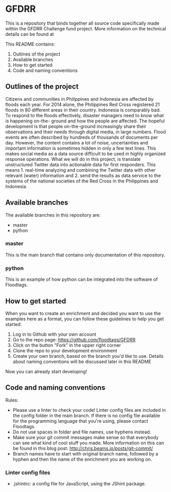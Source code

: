 # GFDRR

This is a repository that binds together all source code specifically made
within the GFDRR Challenge fund project. More information on the technical
details can be found at

This README contains:

1. Outlines of the project
2. Available branches
3. How to get started
4. Code and naming conventions


## Outlines of the project
Citizens and communities in Philippines and Indonesia are affected by floods
each year. For 2014 alone, the Philippines Red Cross registered 21 floods in 80
different areas in their country. Indonesia is comparably bad. To respond to the
floods effectively, disaster managers need to know what is happening on-the-
ground and how the people are affected.
The hopeful development is that people on-the-ground increasingly share their
observations and their needs through digital media, in large numbers. Flood
events are often described by hundreds of thousands of documents per day.
However, the content contains a lot of noise, uncertainties and important
information is sometimes hidden in only a few text lines. This makes social
media as a data source difficult to be used in highly organized response
operations.
What we will do in this project, is translate unstructured Twitter data into
actionable data for first responders. This means 1. real-time analyzing and
combining the Twitter data with other relevant (water) information and 2. send
the results as data service to the systems of the national societies of the Red
Cross in the Philippines and Indonesia.


## Available branches
The available branches in this repository are:
- master
- python

### master
This is the main branch that contains only documentation of this repository.

### python
This is an example of how python can be integrated into the software of
Floodtags.


## How to get started
When you want to create an enrichment and decided you want to use the examples
here as a format, you can follow these guidelines to help you get started:
1. Log in to Github with your own account
2. Go to the repo page: https://github.com/floodtags/GFDRR
3. Click on the button "Fork" in the upper right corner
4. Clone the repo to your development environment
5. Create your own branch, based on the branch you'd like to use. Details about
   naming conventions will be discussed later in this README

Now you can already start developing!


## Code and naming conventions

Rules:
- Please use a linter to check your code! Linter config files are included in
  the config folder in the main branch. If there is no config file available
  for the programming language that you're using, please contact Floodtags.
- Do not use spaces in folder and file names, use hyphens instead.
- Make sure your git commit messages make sense so that everybody can see what
  kind of cool stuff you made. More information on this can be found in this
  blog post: http://chris.beams.io/posts/git-commit/
- Branch names have to start with original branch name, followed by a hyphen and
  then the name of the enrichment you are working on.

### Linter config files
- .jshintrc: a config file for JavaScript, using the JShint package.
